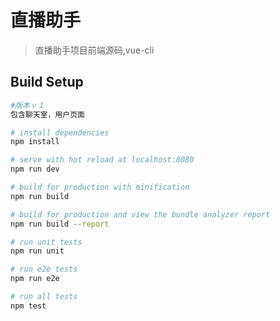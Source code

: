 # 直播助手

> 直播助手项目前端源码,vue-cli

## Build Setup

``` bash
#版本ｖ１
包含聊天室，用户页面

# install dependencies
npm install

# serve with hot reload at localhost:8080
npm run dev

# build for production with minification
npm run build

# build for production and view the bundle analyzer report
npm run build --report

# run unit tests
npm run unit

# run e2e tests
npm run e2e

# run all tests
npm test
```
